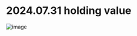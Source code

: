 # 2024.07.31 holding value
![image](https://github.com/user-attachments/assets/c438a6aa-fc09-4b67-bb33-9dfa96fb790a)


